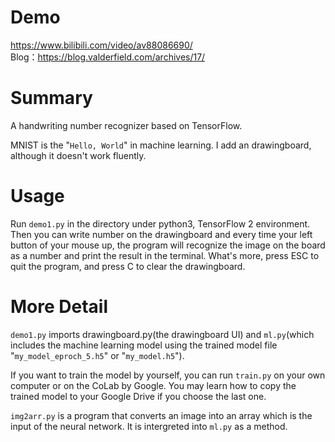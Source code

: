 # Demo
https://www.bilibili.com/video/av88086690/  
Blog：https://blog.valderfield.com/archives/17/  

# Summary

A handwriting number recognizer based on TensorFlow.  

MNIST is the "`Hello, World`" in machine learning. I add an drawingboard, although it doesn't work fluently.  

# Usage

Run `demo1.py` in the directory under python3, TensorFlow 2 environment. Then you can write number on the drawingboard and every time your left button of your mouse up, the program will recognize the image on the board as a number and print the result in the terminal. What's more, press ESC to quit the program, and press C to clear the drawingboard.  

# More Detail

`demo1.py` imports drawingboard.py(the drawingboard UI) and `ml.py`(which includes the machine learning model using the trained model file "`my_model_eproch_5.h5`" or "`my_model.h5`").  

If you want to train the model by yourself, you can run `train.py` on your own computer or on the CoLab by Google. You may learn how to copy the trained model to your Google Drive if you choose the last one.  

`img2arr.py` is a program that converts an image into an array which is the input of the neural network. It is intergreted into `ml.py` as a method.  
